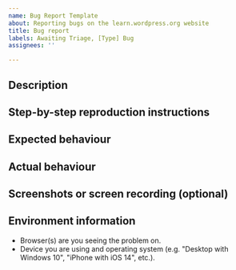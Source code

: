 ```yaml
---
name: Bug Report Template
about: Reporting bugs on the learn.wordpress.org website
title: Bug report
labels: Awaiting Triage, [Type] Bug
assignees: ''

---
```

<!--
Please fill out ALL required sections. Bug reports with missing information will be closed.

Before submitting a bug report please check if the bug has already been reported by searching https://github.com/WordPress/gutenberg/issues.

-->

## Description
<!-- Please write a brief description of the bug. -->

## Step-by-step reproduction instructions
<!--
Please list the steps needed to reproduce the bug. For example:
1. Go to '...'
2. Click on '...'
3. Scroll down to '...'
-->

## Expected behaviour
<!-- Please describe what you expected to happen. -->

## Actual behaviour
<!-- Please describe what actually happened. -->

## Screenshots or screen recording (optional)
<!--
If possible, please upload a screenshot or screen recording which demonstrates
the bug. 
-->

## Environment information
- Browser(s) are you seeing the problem on.
- Device you are using and operating system (e.g. "Desktop with Windows 10", "iPhone with iOS 14", etc.).